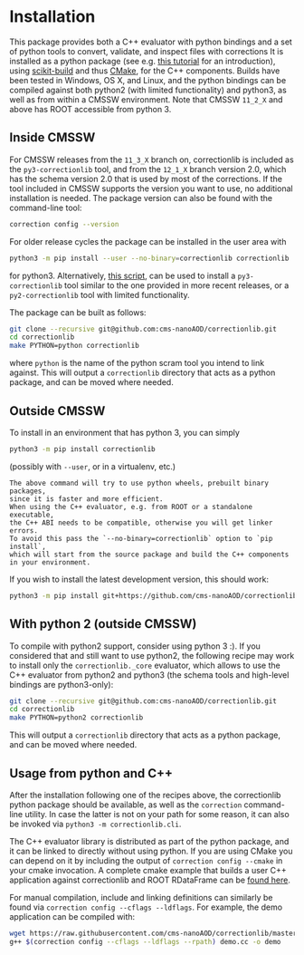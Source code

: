 # Installation

This package provides both a C++ evaluator with python bindings and
a set of python tools to convert, validate, and inspect files with corrections
It is installed as a python package (see e.g.
[this tutorial](https://packaging.python.org/tutorials/installing-packages/)
for an introduction), using [scikit-build](https://scikit-build.readthedocs.io/)
and thus [CMake](https://cmake.org/), for the C++ components.
Builds have been tested in Windows, OS X, and Linux, and the python bindings
can be compiled against both python2 (with limited functionality) and python3,
as well as from within a CMSSW environment.
Note that CMSSW ``11_2_X`` and above has ROOT accessible from python 3.

## Inside CMSSW

For CMSSW releases from the `11_3_X` branch on, correctionlib is included
as the `py3-correctionlib` tool, and from the `12_1_X` branch version 2.0,
which has the schema version 2.0 that is used by most of the corrections.
If the tool included in CMSSW supports the version you want to use,
no additional installation is needed.
The package version can also be found with the command-line tool:
```bash
correction config --version
```

For older release cycles the package can be installed in the user area with
```bash
python3 -m pip install --user --no-binary=correctionlib correctionlib
```
for python3.
Alternatively, [this script](https://gist.github.com/pieterdavid/8f43f302e9f8a71f92702101600b7ddb),
can be used to install a `py3-correctionlib` tool similar to the one provided in more recent releases,
or a `py2-correctionlib` tool with limited functionality.

The package can be built as follows:
```bash
git clone --recursive git@github.com:cms-nanoAOD/correctionlib.git
cd correctionlib
make PYTHON=python correctionlib
```
where `python` is the name of the python scram tool you intend to link against.
This will output a `correctionlib` directory that acts as a python package, and can be moved where needed.

## Outside CMSSW

To install in an environment that has python 3, you can simply
```bash
python3 -m pip install correctionlib
```
(possibly with `--user`, or in a virtualenv, etc.)
```{admonition} Wheels or installing from source?
The above command will try to use python wheels, prebuilt binary packages,
since it is faster and more efficient.
When using the C++ evaluator, e.g. from ROOT or a standalone executable,
the C++ ABI needs to be compatible, otherwise you will get linker errors.
To avoid this pass the `--no-binary=correctionlib` option to `pip install`,
which will start from the source package and build the C++ components in your environment.
```

If you wish to install the latest development version, this should work:
```bash
python3 -m pip install git+https://github.com/cms-nanoAOD/correctionlib.git
```

## With python 2 (outside CMSSW)

To compile with python2 support, consider using python 3 :).
If you considered that and still want to use python2, the following recipe may work
to install only the `correctionlib._core` evaluator,
which allows to use the C++ evaluator from python2 and python3
(the schema tools and high-level bindings are python3-only):
```bash
git clone --recursive git@github.com:cms-nanoAOD/correctionlib.git
cd correctionlib
make PYTHON=python2 correctionlib
```
This will output a `correctionlib` directory that acts as a python package, and can be moved where needed.

## Usage from python and C++

After the installation following one of the recipes above,
the correctionlib python package should be available,
as well as the `correction` command-line utility.
In case the latter is not on your path for some reason, it can also be invoked via
`python3 -m correctionlib.cli`.

The C++ evaluator library is distributed as part of the python package, and it can be
linked to directly without using python. If you are using CMake you can depend on it by including
the output of `correction config --cmake` in your cmake invocation. A complete cmake
example that builds a user C++ application against correctionlib and ROOT RDataFrame
can be [found here](https://gist.github.com/pieterdavid/a560e65658386d70a1720cb5afe4d3e9).

For manual compilation, include and linking definitions can similarly be found via `correction config --cflags --ldflags`.
For example, the demo application can be compiled with:
```bash
wget https://raw.githubusercontent.com/cms-nanoAOD/correctionlib/master/src/demo.cc
g++ $(correction config --cflags --ldflags --rpath) demo.cc -o demo
```
